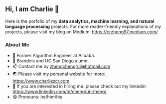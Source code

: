 ## Hi, I am Charlie 👋

<!--
**charliezcr/charliezcr** is a ✨ _special_ ✨ repository because its `README.md` (this file) appears on your GitHub profile.
-->

Here is the porfolio of my **data analytics, machine learning, and natural language processing** projects. For more reader-friendly explanations of my projects, please visit my blog on Medium: https://crzheng97.medium.com/

### About Me
- 🔭  Former Algorithm Engineer at Alibaba.
- 🌱  Brandeis and UC San Diego alumni.
- 📫  Contact me by zhengchengrui@hotmail.com
- 🌏  Please visit my personal website for more: https://www.charliezcr.com
- 💼  If you are interested in hiring me. please check out my linkedin: https://www.linkedin.com/in/chengrui-zheng/
- 😄  Pronouns: he/him/his
